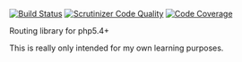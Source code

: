 [![Build Status](https://travis-ci.org/jlandfried/router.svg?branch=master)](https://travis-ci.org/jlandfried/router)
[![Scrutinizer Code Quality](https://scrutinizer-ci.com/g/jlandfried/router/badges/quality-score.png?b=master)](https://scrutinizer-ci.com/g/jlandfried/router/?branch=master)
[![Code Coverage](https://scrutinizer-ci.com/g/jlandfried/router/badges/coverage.png?b=master)](https://scrutinizer-ci.com/g/jlandfried/router/?branch=master)

Routing library for php5.4+

This is really only intended for my own learning purposes.

